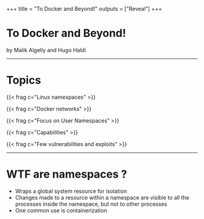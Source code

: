 +++
title = "To Docker and Beyond!"
outputs = ["Reveal"]
+++

# To Docker and Beyond!

by Malik Algelly and Hugo Haldi

---

# Topics

{{< frag c="Linux namespaces" >}}<br/>

{{< frag c="Docker networks" >}}<br/>

{{< frag c="Focus on User Namespaces" >}}<br/>

{{< frag c="Capabilities" >}}<br/>

{{< frag c="Few vulnerabilities and exploits" >}}

---

# WTF are namespaces ?

- Wraps a global system resource for isolation
- Changes made to a resource within a namespace are visible to all the processes inside the namespace, but not to other processes
- One common use is containerization
